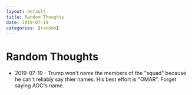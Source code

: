 ```yaml
---
layout: default
title: Random Thoughts
date: 2019-07-19
categories: [random]
---
```


# Random Thoughts

* 2019-07-19 - Trump won't name the members of the "squad" because he can't reliably say thier names. His best effort is "OMAR". Forget saying AOC's name. 

